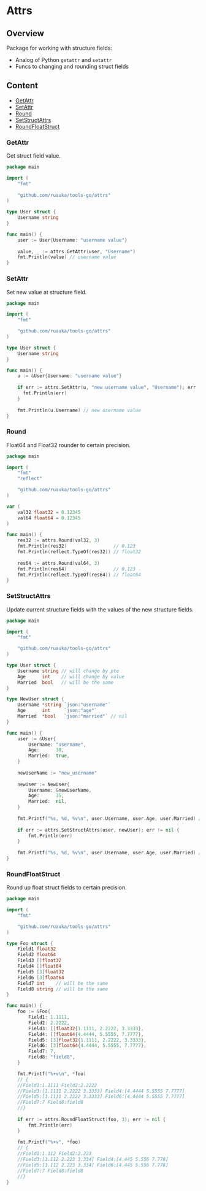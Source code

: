 # Attrs

## Overview
Package for working with structure fields:
- Analog of Python `getattr` and `setattr`
- Funcs to changing and rounding struct fields

## Content

- [GetAttr](#getattr)
- [SetAttr](#setattr)
- [Round](#round)
- [SetStructAttrs](#setstructattrs)
- [RoundFloatStruct](#roundfloatstruct)

### GetAttr
Get struct field value.

```go
package main

import (
    "fmt"
    
    "github.com/ruauka/tools-go/attrs"
)

type User struct {
    Username string
}

func main() {
    user := User{Username: "username value"}
    
    value, _ := attrs.GetAttr(user, "Username")
    fmt.Println(value) // username value
}
```

### SetAttr
Set new value at structure field.

```go
package main

import (
    "fmt"

    "github.com/ruauka/tools-go/attrs"
)

type User struct {
    Username string
}

func main() {
    u := &User{Username: "username value"}
    
    if err := attrs.SetAttr(u, "new username value", "Username"); err != nil {
      fmt.Println(err)
    }
    
    fmt.Println(u.Username) // new username value
}
```

### Round
Float64 and Float32 rounder to certain precision.
```go
package main

import (
    "fmt"
    "reflect"

    "github.com/ruauka/tools-go/attrs"
)

var (
    val32 float32 = 0.12345
    val64 float64 = 0.12345
)

func main() {
    res32 := attrs.Round(val32, 3)
    fmt.Println(res32)                 // 0.123
    fmt.Println(reflect.TypeOf(res32)) // float32
  
    res64 := attrs.Round(val64, 3)
    fmt.Println(res64)                 // 0.123
    fmt.Println(reflect.TypeOf(res64)) // float64
}
```

### SetStructAttrs
Update current structure fields with the values of the new structure fields.


```go
package main

import (
    "fmt"

    "github.com/ruauka/tools-go/attrs"
)

type User struct {
    Username string // will change by pte
    Age      int    // will change by value
    Married  bool   // will be the same
}

type NewUser struct {
    Username *string `json:"username"`
    Age      int     `json:"age"`
    Married  *bool   `json:"married"` // nil
}

func main() {
    user := &User{
        Username: "username",
        Age:      30,
        Married:  true,
    }
    
    newUserName := "new_username"
    
    newUser := NewUser{
        Username: &newUserName,
        Age:      35,
        Married:  nil,
    }
    
    fmt.Printf("%s, %d, %v\n", user.Username, user.Age, user.Married) // username, 30, true
    
    if err := attrs.SetStructAttrs(user, newUser); err != nil {
        fmt.Println(err)
    }
    
    fmt.Printf("%s, %d, %v\n", user.Username, user.Age, user.Married) // new_username, 35, true
}
```

### RoundFloatStruct
Round up float struct fields to certain precision.

```go
package main

import (
    "fmt"

    "github.com/ruauka/tools-go/attrs"
)

type Foo struct {
    Field1 float32
    Field2 float64
    Field3 []float32
    Field4 []float64
    Field5 [3]float32
    Field6 [3]float64
    Field7 int    // will be the same
    Field8 string // will be the same
}

func main() {
    foo := &Foo{
        Field1: 1.1111,
        Field2: 2.2222,
        Field3: []float32{1.1111, 2.2222, 3.3333},
        Field4: []float64{4.4444, 5.5555, 7.7777},
        Field5: [3]float32{1.1111, 2.2222, 3.3333},
        Field6: [3]float64{4.4444, 5.5555, 7.7777},
        Field7: 7,
        Field8: "field8",
    }

    fmt.Printf("%+v\n", *foo)
    // {
    //Field1:1.1111 Field2:2.2222
    //Field3:[1.1111 2.2222 3.3333] Field4:[4.4444 5.5555 7.7777]
    //Field5:[1.1111 2.2222 3.3333] Field6:[4.4444 5.5555 7.7777]
    //Field7:7 Field8:field8
    //}
    
    if err := attrs.RoundFloatStruct(foo, 3); err != nil {
        fmt.Println(err)
    }
    
    fmt.Printf("%+v", *foo)
    // {
    //Field1:1.112 Field2:2.223
    //Field3:[1.112 2.223 3.334] Field4:[4.445 5.556 7.778]
    //Field5:[1.112 2.223 3.334] Field6:[4.445 5.556 7.778]
    //Field7:7 Field8:field8
    //}
}
```

